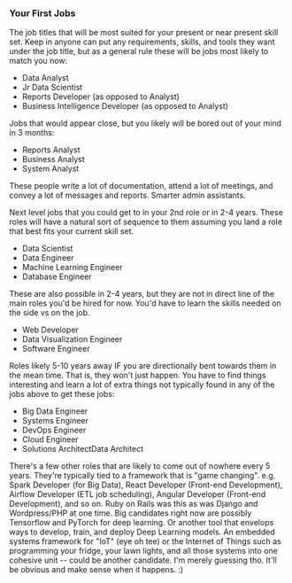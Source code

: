 ### Your First Jobs

The job titles that will be most suited for your present or near present skill set. Keep in anyone can put any requirements, skills, and tools they want under the job title, but as a general rule these will be jobs most likely to match you now:

- Data Analyst
- Jr Data Scientist
- Reports Developer (as opposed to Analyst)
- Business Intelligence Developer (as opposed to Analyst)

Jobs that would appear close, but you likely will be bored out of your mind in 3 months:
- Reports Analyst
- Business Analyst
- System Analyst

These people write a lot of documentation, attend a lot of meetings, and convey a lot of messages and reports. Smarter admin assistants.

Next level jobs that you could get to in your 2nd role or in 2-4 years. These roles will have a natural sort of sequence to them assuming you land a role that best fits your current skill set.

- Data Scientist
- Data Engineer
- Machine Learning Engineer
- Database Engineer

These are also possible in 2-4 years, but they are not in direct line of the main roles you'd be hired for now. You'd have to learn the skills needed on the side vs on the job.

- Web Developer
- Data Visualization Engineer
- Software Engineer

Roles likely 5-10 years away IF you are directionally bent towards them in the mean time. That is, they won't just happen. You have to find things interesting and learn a lot of extra things not typically found in any of the jobs above to get these jobs:

- Big Data Engineer
- Systems Engineer
- DevOps Engineer
- Cloud Engineer
- Solutions ArchitectData Architect

There's a few other roles that are likely to come out of nowhere every 5 years. They're typically tied to a framework that is "game changing". e.g. Spark Developer (for Big Data), React Developer (Front-end Development), Airflow Developer (ETL job scheduling), Angular Developer (Front-end Development), and so on. Ruby on Rails was this as was Django and Wordpress/PHP at one time. Big candidates right now are possibly Tensorflow and PyTorch for deep learning. Or another tool that envelops ways to develop, train, and deploy Deep Learning models. An embedded systems framework for "IoT" (eye oh tee) or the Internet of Things such as programming your fridge, your lawn lights, and all those systems into one cohesive unit -- could be another candidate. I'm merely guessing tho. It'll be obvious and make sense when it happens. :)

